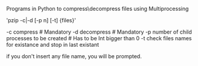 Programs in Python to compress\decompress files using Multiprocessing

'pzip -c|-d [-p n] [-t] {files}'

-c  compress # Mandatory
-d  decompress # Mandatory
-p number of child processes to be created # Has to be Int bigger than 0
-t check files names for existance and stop in last existant

if you don't insert any file name, you will be prompted.
